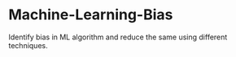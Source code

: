 # Machine-Learning-Bias
Identify bias in ML algorithm and reduce the same using different techniques.
